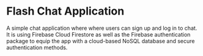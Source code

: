 # Flash Chat Application
A simple chat application where where users can sign up and log in to chat. It is using Firebase Cloud Firestore as well as the Firebase authentication package to equip the app with a cloud-based NoSQL database and secure authentication methods.

